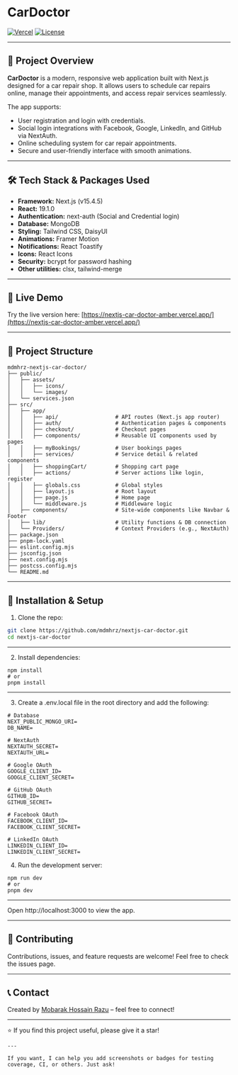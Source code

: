 # CarDoctor

[![Vercel](https://img.shields.io/badge/Deployed%20on-Vercel-000000?style=for-the-badge&logo=vercel&logoColor=white)](https://nextjs-car-doctor-amber.vercel.app/)
[![License](https://img.shields.io/github/license/mdmhrz/nextjs-car-doctor?style=for-the-badge)](https://github.com/mdmhrz/nextjs-car-doctor/blob/main/LICENSE)

---

## 🚗 Project Overview

**CarDoctor** is a modern, responsive web application built with Next.js designed for a car repair shop. It allows users to schedule car repairs online, manage their appointments, and access repair services seamlessly.

The app supports:

- User registration and login with credentials.
- Social login integrations with Facebook, Google, LinkedIn, and GitHub via NextAuth.
- Online scheduling system for car repair appointments.
- Secure and user-friendly interface with smooth animations.

---

## 🛠 Tech Stack & Packages Used

- **Framework:** Next.js (v15.4.5)
- **React:** 19.1.0
- **Authentication:** next-auth (Social and Credential login)
- **Database:** MongoDB
- **Styling:** Tailwind CSS, DaisyUI
- **Animations:** Framer Motion
- **Notifications:** React Toastify
- **Icons:** React Icons
- **Security:** bcrypt for password hashing
- **Other utilities:** clsx, tailwind-merge

---

## 🚀 Live Demo

Try the live version here: [https://nextjs-car-doctor-amber.vercel.app/](https://nextjs-car-doctor-amber.vercel.app/)

---

## 📁 Project Structure
```
mdmhrz-nextjs-car-doctor/
├── public/
│   ├── assets/
│   │   ├── icons/
│   │   └── images/
│   └── services.json
├── src/
│   ├── app/
│   │   ├── api/                  # API routes (Next.js app router)
│   │   ├── auth/                 # Authentication pages & components
│   │   ├── checkout/             # Checkout pages
│   │   ├── components/           # Reusable UI components used by pages
│   │   ├── myBookings/           # User bookings pages
│   │   ├── services/             # Service detail & related components
│   │   ├── shoppingCart/         # Shopping cart page
│   │   ├── actions/              # Server actions like login, register
│   │   ├── globals.css           # Global styles
│   │   ├── layout.js             # Root layout
│   │   ├── page.js               # Home page
│   │   └── middleware.js         # Middleware logic
│   ├── components/               # Site-wide components like Navbar & Footer
│   ├── lib/                      # Utility functions & DB connection
│   └── Providers/                # Context Providers (e.g., NextAuth)
├── package.json
├── pnpm-lock.yaml
├── eslint.config.mjs
├── jsconfig.json
├── next.config.mjs
├── postcss.config.mjs
└── README.md
```

---

## 🔧 Installation & Setup

1. Clone the repo:

```bash
git clone https://github.com/mdmhrz/nextjs-car-doctor.git
cd nextjs-car-doctor
```
---

2. Install dependencies:
```
npm install
# or
pnpm install
```
---
3. Create a .env.local file in the root directory and add the following:
```
# Database
NEXT_PUBLIC_MONGO_URI=
DB_NAME=

# NextAuth
NEXTAUTH_SECRET=
NEXTAUTH_URL=

# Google OAuth
GOOGLE_CLIENT_ID=
GOOGLE_CLIENT_SECRET=

# GitHub OAuth
GITHUB_ID=
GITHUB_SECRET=

# Facebook OAuth
FACEBOOK_CLIENT_ID=
FACEBOOK_CLIENT_SECRET=

# LinkedIn OAuth
LINKEDIN_CLIENT_ID=
LINKEDIN_CLIENT_SECRET=

```


4. Run the development server:
```
npm run dev
# or
pnpm dev
```
---

Open http://localhost:3000 to view the app.

---
## 🤝 Contributing
Contributions, issues, and feature requests are welcome! Feel free to check the issues page.

---
## 📞 Contact
Created by <a href='https://www.linkedin.com/in/mdmhrz/'>Mobarak Hossain Razu</a> – feel free to connect!

---

⭐ If you find this project useful, please give it a star!
```
---

If you want, I can help you add screenshots or badges for testing coverage, CI, or others. Just ask!
```
